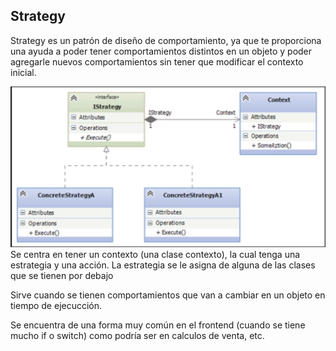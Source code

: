## Strategy

Strategy es un patrón de diseño de comportamiento, ya que te proporciona una ayuda a poder tener comportamientos distintos en un objeto y poder agregarle nuevos comportamientos sin tener que modificar el contexto inicial.

![strategy](../img/Strategy.png)
Se centra en tener un contexto (una clase contexto), la cual tenga una estrategia y una acción. La estrategia se le asigna de alguna de las clases que se tienen por debajo

Sirve cuando se tienen comportamientos que van a cambiar en un objeto en tiempo de ejecucción. 

Se encuentra de una forma muy común en el frontend (cuando se tiene mucho if o switch) como podría ser en calculos de venta, etc.
